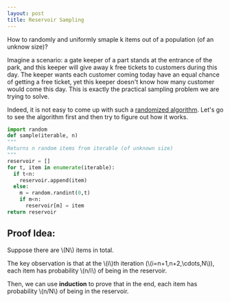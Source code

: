 ```yaml
---
layout: post
title: Reservoir Sampling
---
```


How to randomly and uniformly smaple k items out of a population (of an unknow size)?

Imagine a scenario: a gate keeper of a part stands at the entrance of the park, and this keeper will give away k free tickets to customers during this day. The keeper wants each customer coming today have an equal chance of getting a free ticket, yet this keeper doesn't know how many customer would come this day. This is exactly the practical sampling problem we are trying to solve. 

Indeed, it is not easy to come up with such a [randomized algorithm](https://en.wikipedia.org/wiki/Randomized_algorithm). Let's go to see the algorithm first and then try to figure out how it works.

``` python
import random
def sample(iterable, n)
"""
Returns n random items from iterable (of unknown size)
"""
reservoir = []
for t, item in enumerate(iterable):
  if t<n:
    reservoir.append(item)
  else:
    m = random.randint(0,t)
    if m<n:
      reservoir[m] = item
return reservoir
```

## Proof Idea:

Suppose there are \\(N\\) items in total.

The key observation is that at the \\(i\\)th iteration (\\(i=n+1,n+2,\cdots,N\\)), each item has probability \\(n/i\\) of being in the reservoir.

Then, we can use **induction** to prove that in the end, each item has probability \\(n/N\\) of being in the reservoir.
